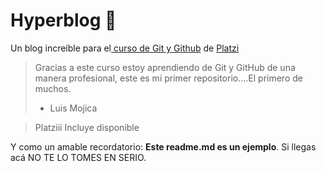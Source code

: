 # Hyperblog 💚
Un blog increíble para el[ curso de Git y Github](https://platzi.com/cursos/git-github/ " curso de Git y Github") de [Platzi](https://platzi.com/ "Platzi")
> Gracias a este curso estoy aprendiendo de Git y GitHub de una manera profesional, este es mi primer repositorio....El primero de muchos.
> - Luis Mojica 

>Platziii
>Incluye
>disponible

Y como un amable recordatorio: **Este readme.md es un ejemplo**. Si llegas acá NO TE LO TOMES EN SERIO.
